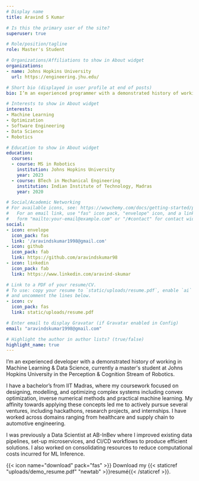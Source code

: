 ```yaml
---
# Display name
title: Aravind S Kumar

# Is this the primary user of the site?
superuser: true

# Role/position/tagline
role: Master's Student

# Organizations/Affiliations to show in About widget
organizations:
- name: Johns Hopkins University
  url: https://engineering.jhu.edu/

# Short bio (displayed in user profile at end of posts)
bio: I’m an experienced programmer with a demonstrated history of working in Data Science, currently a master's student at Johns Hopkins University in the Perception & Cognition Stream of Robotics. 

# Interests to show in About widget
interests:
- Machine Learning
- Optimization 
- Software Engineering
- Data Science
- Robotics

# Education to show in About widget
education:
  courses:
  - course: MS in Robotics
    institution: Johns Hopkins University
    year: 2023
  - course: BTech in Mechanical Engineering
    institution: Indian Institute of Technology, Madras
    year: 2020

# Social/Academic Networking
# For available icons, see: https://wowchemy.com/docs/getting-started/page-builder/#icons
#   For an email link, use "fas" icon pack, "envelope" icon, and a link in the
#   form "mailto:your-email@example.com" or "/#contact" for contact widget.
social:
- icon: envelope
  icon_pack: fas
  link: '/aravindskumar1998@gmail.com'
- icon: github
  icon_pack: fab
  link: https://github.com/aravindskumar98
- icon: linkedin
  icon_pack: fab
  link: https://www.linkedin.com/aravind-skumar

# Link to a PDF of your resume/CV.
# To use: copy your resume to `static/uploads/resume.pdf`, enable `ai` icons in `params.toml`, 
# and uncomment the lines below.
- icon: cv
  icon_pack: fas
  link: static/uploads/resume.pdf

# Enter email to display Gravatar (if Gravatar enabled in Config)
email: "aravindskumar1998@gmail.com"

# Highlight the author in author lists? (true/false)
highlight_name: true
---
```


I’m an experienced developer with a demonstrated history of working in Machine Learning & Data Science, currently a master's student at Johns Hopkins University in the Perception & Cognition Stream of Robotics. 

I have a bachelor’s from IIT Madras, where my coursework focused on designing, modelling, and optimizing complex systems including convex optimization, inverse numerical methods and practical machine learning. My affinity towards applying these concepts led me to actively pursue several ventures, including hackathons, research projects, and internships. I have worked across domains ranging from healthcare and supply chain to automotive engineering. 

I was previously a Data Scientist at AB-InBev where I improved existing data pipelines, set-up microservices, and CI/CD workflows to produce efficient solutions. I also worked on consolidating resources to reduce computational costs incurred for ML Inference. 

{{< icon name="download" pack="fas" >}} Download my {{< staticref "uploads/demo_resume.pdf" "newtab" >}}resumé{{< /staticref >}}.

